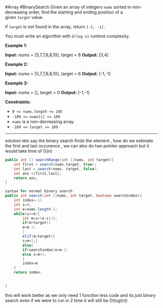 #Array #BinarySearch 
Given an array of integers `nums` sorted in non-decreasing order, find the starting and ending position of a given `target` value.

If `target` is not found in the array, return `[-1, -1]`.

You must write an algorithm with `O(log n)` runtime complexity.

**Example 1:**

**Input:** nums = [5,7,7,8,8,10], target = 8
**Output:** [3,4]

**Example 2:**

**Input:** nums = [5,7,7,8,8,10], target = 6
**Output:** [-1,-1]

**Example 3:**

**Input:** nums = [], target = 0
**Output:** [-1,-1]

**Constraints:**

- `0 <= nums.length <= 105`
- `-109 <= nums[i] <= 109`
- `nums` is a non-decreasing array.
- `-109 <= target <= 109`
---
solution 
lets say the binary search finds the element , how do we estimate the first and last occurence
, we can also do two pointer approach but it would take time of O(n) 

```java
public int [] searchRange(int []nums, int target){
	int first = search(nums,target, true);
	int last = search(nums, target, false);
	int ans ={first,last};
	return ans;
}

syntax for normal binary search 
public int search(int []nums, int target, boolean searchindex){
	int index=-1l
	int s=0;
	int e=nums.length-1;
	while(s<=e){
		int m=s+(e-s)/2;
		if(m>target){
		e=m-1;
		}
		elif(m<target){
		s=m+1;}
		else{
		if(searchindex)e=m-1;
		else s=m+1;
		}
		index=m
	}
	return index;
	
	
}
```

this will work better as we only need 1 function less code and its just binary search 
even if we were to run in 2 time it will still be O(log(n))
